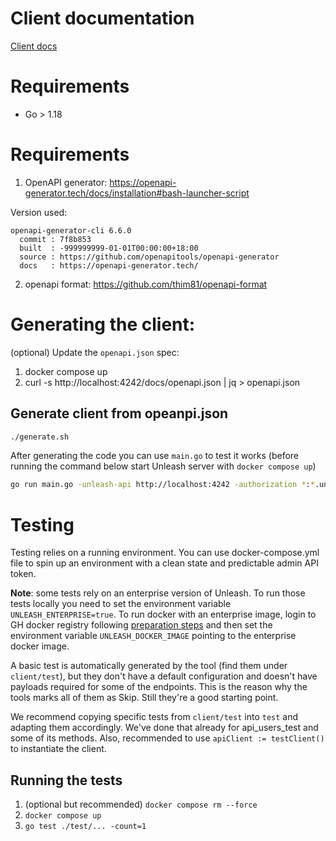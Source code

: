 # Client documentation

[Client docs](./client/README.md)

# Requirements

- Go > 1.18

# Requirements

1. OpenAPI generator: https://openapi-generator.tech/docs/installation#bash-launcher-script

Version used:

```
openapi-generator-cli 6.6.0
  commit : 7f8b853
  built  : -999999999-01-01T00:00:00+18:00
  source : https://github.com/openapitools/openapi-generator
  docs   : https://openapi-generator.tech/
```

2. openapi format: https://github.com/thim81/openapi-format

# Generating the client:

(optional) Update the `openapi.json` spec:

1. docker compose up
2. curl -s http://localhost:4242/docs/openapi.json | jq > openapi.json

## Generate client from opeanpi.json

```bash
./generate.sh
```

After generating the code you can use `main.go` to test it works (before running the command below start Unleash server with `docker compose up`)

```bash
go run main.go -unleash-api http://localhost:4242 -authorization *:*.unleash-insecure-admin-api-token
```

# Testing

Testing relies on a running environment. You can use docker-compose.yml file to spin up an environment with a clean state and predictable admin API token.

**Note**: some tests rely on an enterprise version of Unleash. To run those tests locally you need to set the environment variable `UNLEASH_ENTERPRISE=true`. To run docker with an enterprise image, login to GH docker registry following [preparation steps](https://docs.github.com/en/packages/working-with-a-github-packages-registry/working-with-the-container-registry#authenticating-with-a-personal-access-token-classic) and then set the environment variable `UNLEASH_DOCKER_IMAGE` pointing to the enterprise docker image.

A basic test is automatically generated by the tool (find them under `client/test`), but they don't have a default configuration and doesn't have payloads required for some of the endpoints. This is the reason why the tools marks all of them as Skip. Still they're a good starting point.

We recommend copying specific tests from `client/test` into `test` and adapting them accordingly. We've done that already for api_users_test and some of its methods. Also, recommended to use `apiClient := testClient()` to instantiate the client.

## Running the tests

1. (optional but recommended) `docker compose rm --force`
1. `docker compose up`
1. `go test ./test/... -count=1`
